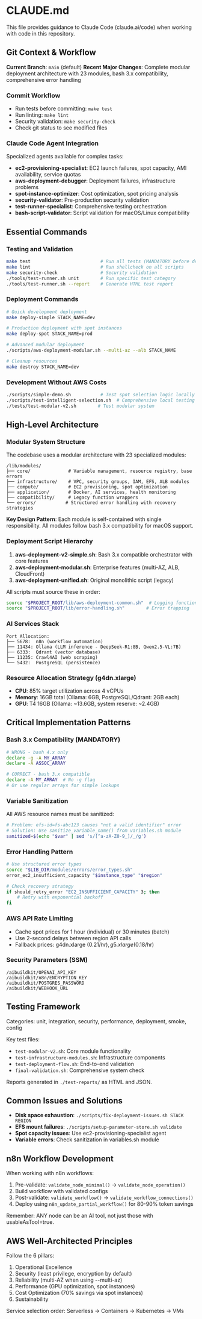 # CLAUDE.md

This file provides guidance to Claude Code (claude.ai/code) when working with code in this repository.

## Git Context & Workflow

**Current Branch**: `main` (default)
**Recent Major Changes**: Complete modular deployment architecture with 23 modules, bash 3.x compatibility, comprehensive error handling

### Commit Workflow
- Run tests before committing: `make test`
- Run linting: `make lint`
- Security validation: `make security-check`
- Check git status to see modified files

### Claude Code Agent Integration
Specialized agents available for complex tasks:
- **ec2-provisioning-specialist**: EC2 launch failures, spot capacity, AMI availability, service quotas
- **aws-deployment-debugger**: Deployment failures, infrastructure problems
- **spot-instance-optimizer**: Cost optimization, spot pricing analysis
- **security-validator**: Pre-production security validation
- **test-runner-specialist**: Comprehensive testing orchestration
- **bash-script-validator**: Script validation for macOS/Linux compatibility

## Essential Commands

### Testing and Validation
```bash
make test                          # Run all tests (MANDATORY before deployment)
make lint                          # Run shellcheck on all scripts
make security-check                # Security validation
./tools/test-runner.sh unit        # Run specific test category
./tools/test-runner.sh --report    # Generate HTML test report
```

### Deployment Commands
```bash
# Quick development deployment
make deploy-simple STACK_NAME=dev

# Production deployment with spot instances
make deploy-spot STACK_NAME=prod

# Advanced modular deployment
./scripts/aws-deployment-modular.sh --multi-az --alb STACK_NAME

# Cleanup resources
make destroy STACK_NAME=dev
```

### Development Without AWS Costs
```bash
./scripts/simple-demo.sh           # Test spot selection logic locally
./scripts/test-intelligent-selection.sh  # Comprehensive local testing
./tests/test-modular-v2.sh        # Test modular system
```

## High-Level Architecture

### Modular System Structure
The codebase uses a modular architecture with 23 specialized modules:

```
/lib/modules/
├── core/              # Variable management, resource registry, base errors
├── infrastructure/    # VPC, security groups, IAM, EFS, ALB modules
├── compute/           # EC2 provisioning, spot optimization
├── application/       # Docker, AI services, health monitoring
├── compatibility/     # Legacy function wrappers
└── errors/           # Structured error handling with recovery strategies
```

**Key Design Pattern**: Each module is self-contained with single responsibility. All modules follow bash 3.x compatibility for macOS support.

### Deployment Script Hierarchy

1. **aws-deployment-v2-simple.sh**: Bash 3.x compatible orchestrator with core features
2. **aws-deployment-modular.sh**: Enterprise features (multi-AZ, ALB, CloudFront)
3. **aws-deployment-unified.sh**: Original monolithic script (legacy)

All scripts must source these in order:
```bash
source "$PROJECT_ROOT/lib/aws-deployment-common.sh"  # Logging functions
source "$PROJECT_ROOT/lib/error-handling.sh"        # Error trapping
```

### AI Services Stack
```
Port Allocation:
├── 5678:  n8n (workflow automation)
├── 11434: Ollama (LLM inference - DeepSeek-R1:8B, Qwen2.5-VL:7B)
├── 6333:  Qdrant (vector database)
├── 11235: Crawl4AI (web scraping)
└── 5432:  PostgreSQL (persistence)
```

### Resource Allocation Strategy (g4dn.xlarge)
- **CPU**: 85% target utilization across 4 vCPUs
- **Memory**: 16GB total (Ollama: 6GB, PostgreSQL/Qdrant: 2GB each)
- **GPU**: T4 16GB (Ollama: ~13.6GB, system reserve: ~2.4GB)

## Critical Implementation Patterns

### Bash 3.x Compatibility (MANDATORY)
```bash
# WRONG - bash 4.x only
declare -g -A MY_ARRAY
declare -A ASSOC_ARRAY

# CORRECT - bash 3.x compatible
declare -A MY_ARRAY  # No -g flag
# Or use regular arrays for simple lookups
```

### Variable Sanitization
All AWS resource names must be sanitized:
```bash
# Problem: efs-id=fs-abc123 causes "not a valid identifier" error
# Solution: Use sanitize_variable_name() from variables.sh module
sanitized=$(echo "$var" | sed 's/[^a-zA-Z0-9_]/_/g')
```

### Error Handling Pattern
```bash
# Use structured error types
source "$LIB_DIR/modules/errors/error_types.sh"
error_ec2_insufficient_capacity "$instance_type" "$region"

# Check recovery strategy
if should_retry_error "EC2_INSUFFICIENT_CAPACITY" 3; then
    # Retry with exponential backoff
fi
```

### AWS API Rate Limiting
- Cache spot prices for 1 hour (individual) or 30 minutes (batch)
- Use 2-second delays between region API calls
- Fallback prices: g4dn.xlarge ($0.21/hr), g5.xlarge ($0.18/hr)

### Security Parameters (SSM)
```
/aibuildkit/OPENAI_API_KEY
/aibuildkit/n8n/ENCRYPTION_KEY
/aibuildkit/POSTGRES_PASSWORD
/aibuildkit/WEBHOOK_URL
```

## Testing Framework

Categories: unit, integration, security, performance, deployment, smoke, config

Key test files:
- `test-modular-v2.sh`: Core module functionality
- `test-infrastructure-modules.sh`: Infrastructure components
- `test-deployment-flow.sh`: End-to-end validation
- `final-validation.sh`: Comprehensive system check

Reports generated in `./test-reports/` as HTML and JSON.

## Common Issues and Solutions

- **Disk space exhaustion**: `./scripts/fix-deployment-issues.sh STACK REGION`
- **EFS mount failures**: `./scripts/setup-parameter-store.sh validate`
- **Spot capacity issues**: Use ec2-provisioning-specialist agent
- **Variable errors**: Check sanitization in variables.sh module

## n8n Workflow Development

When working with n8n workflows:
1. Pre-validate: `validate_node_minimal()` → `validate_node_operation()`
2. Build workflow with validated configs
3. Post-validate: `validate_workflow()` → `validate_workflow_connections()`
4. Deploy using `n8n_update_partial_workflow()` for 80-90% token savings

Remember: ANY node can be an AI tool, not just those with usableAsTool=true.

## AWS Well-Architected Principles

Follow the 6 pillars:
1. Operational Excellence
2. Security (least privilege, encryption by default)
3. Reliability (multi-AZ when using --multi-az)
4. Performance (GPU optimization, spot instances)
5. Cost Optimization (70% savings via spot instances)
6. Sustainability

Service selection order: Serverless → Containers → Kubernetes → VMs